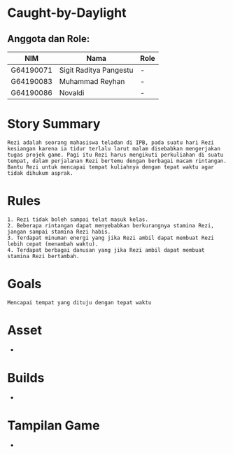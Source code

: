 # Caught-by-Daylight

## Anggota dan Role:
<table>
    <thead>
        <tr>
            <th>NIM</th>
            <th>Nama</th>
            <th>Role</th>
        </tr>
    </thead>
    <tbody>
        <tr>
            <td>G64190071</td>
            <td>Sigit Raditya Pangestu</td>
            <td>-</td>
        </tr>
        <tr>
            <td>G64190083</td>
            <td>Muhammad Reyhan</td>
            <td>-</td>
        </tr>
        <tr>
            <td>G64190086</td>
            <td>Novaldi</td>
            <td>-</td>
        </tr>
    </tbody>
</table>

# Story Summary
```
Rezi adalah seorang mahasiswa teladan di IPB, pada suatu hari Rezi kesiangan karena ia tidur terlalu larut malam disebabkan mengerjakan tugas projek game. Pagi itu Rezi harus mengikuti perkuliahan di suatu tempat, dalam perjalanan Rezi bertemu dengan berbagai macam rintangan. Bantu Rezi untuk mencapai tempat kuliahnya dengan tepat waktu agar tidak dihukum asprak.
```

# Rules
```
1. Rezi tidak boleh sampai telat masuk kelas.
2. Beberapa rintangan dapat menyebabkan berkurangnya stamina Rezi, jangan sampai stamina Rezi habis.
3. Terdapat minuman energi yang jika Rezi ambil dapat membuat Rezi lebih cepat (menambah waktu).
4. Terdapat berbagai danusan yang jika Rezi ambil dapat membuat stamina Rezi bertambah.

```

# Goals
```
Mencapai tempat yang dituju dengan tepat waktu
```
# Asset
-

# Builds
-

# Tampilan Game
-
